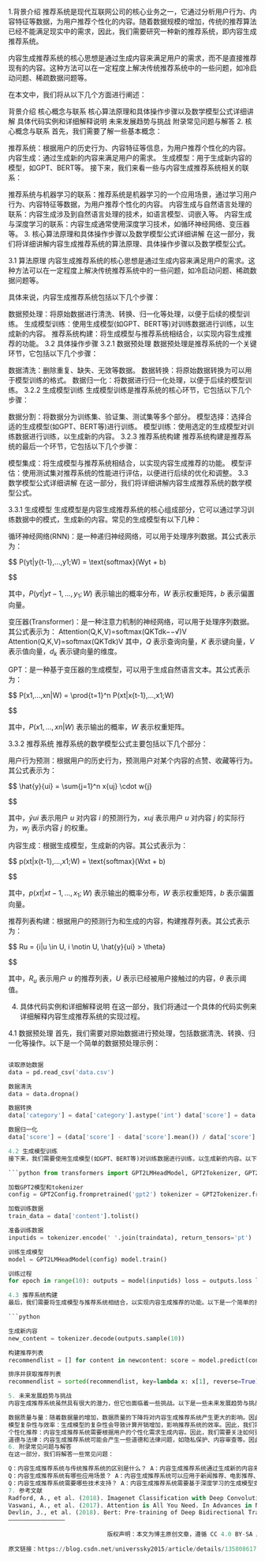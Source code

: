 1.背景介绍
推荐系统是现代互联网公司的核心业务之一，它通过分析用户行为、内容特征等数据，为用户推荐个性化的内容。随着数据规模的增加，传统的推荐算法已经不能满足现实中的需求，因此，我们需要研究一种新的推荐系统，即内容生成推荐系统。

内容生成推荐系统的核心思想是通过生成内容来满足用户的需求，而不是直接推荐现有的内容。这种方法可以在一定程度上解决传统推荐系统中的一些问题，如冷启动问题、稀疏数据问题等。

在本文中，我们将从以下几个方面进行阐述：

背景介绍
核心概念与联系
核心算法原理和具体操作步骤以及数学模型公式详细讲解
具体代码实例和详细解释说明
未来发展趋势与挑战
附录常见问题与解答
2. 核心概念与联系
首先，我们需要了解一些基本概念：

推荐系统：根据用户的历史行为、内容特征等信息，为用户推荐个性化的内容。
内容生成：通过生成新的内容来满足用户的需求。
生成模型：用于生成新内容的模型，如GPT、BERT等。
接下来，我们来看一些与内容生成推荐系统相关的联系：

推荐系统与机器学习的联系：推荐系统是机器学习的一个应用场景，通过学习用户行为、内容特征等数据，为用户推荐个性化的内容。
内容生成与自然语言处理的联系：内容生成涉及到自然语言处理的技术，如语言模型、词嵌入等。
内容生成与深度学习的联系：内容生成通常使用深度学习技术，如循环神经网络、变压器等。
3. 核心算法原理和具体操作步骤以及数学模型公式详细讲解
在这一部分，我们将详细讲解内容生成推荐系统的算法原理、具体操作步骤以及数学模型公式。

3.1 算法原理
内容生成推荐系统的核心思想是通过生成内容来满足用户的需求。这种方法可以在一定程度上解决传统推荐系统中的一些问题，如冷启动问题、稀疏数据问题等。

具体来说，内容生成推荐系统包括以下几个步骤：

数据预处理：将原始数据进行清洗、转换、归一化等处理，以便于后续的模型训练。
生成模型训练：使用生成模型(如GPT、BERT等)对训练数据进行训练，以生成新的内容。
推荐系统构建：将生成模型与推荐系统相结合，以实现内容生成推荐的功能。
3.2 具体操作步骤
3.2.1 数据预处理
数据预处理是推荐系统的一个关键环节，它包括以下几个步骤：

数据清洗：删除重复、缺失、无效等数据。
数据转换：将原始数据转换为可以用于模型训练的格式。
数据归一化：将数据进行归一化处理，以便于后续的模型训练。
3.2.2 生成模型训练
生成模型训练是推荐系统的核心环节，它包括以下几个步骤：

数据分割：将数据分为训练集、验证集、测试集等多个部分。
模型选择：选择合适的生成模型(如GPT、BERT等)进行训练。
模型训练：使用选定的生成模型对训练数据进行训练，以生成新的内容。
3.2.3 推荐系统构建
推荐系统构建是推荐系统的最后一个环节，它包括以下几个步骤：

模型集成：将生成模型与推荐系统相结合，以实现内容生成推荐的功能。
模型评估：使用测试集对推荐系统的性能进行评估，以便进行后续的优化和调整。
3.3 数学模型公式详细讲解
在这一部分，我们将详细讲解内容生成推荐系统的数学模型公式。

3.3.1 生成模型
生成模型是内容生成推荐系统的核心组成部分，它可以通过学习训练数据中的模式，生成新的内容。常见的生成模型有以下几种：

循环神经网络(RNN)：是一种递归神经网络，可以用于处理序列数据。其公式表示为：

$$
P(yt|y{t-1},...,y1;W) = \text{softmax}(Wyt + b)

$$

其中，$P(yt|y{t-1},...,y_1;W)$ 表示输出的概率分布，$W$ 表示权重矩阵，$b$ 表示偏置向量。

变压器(Transformer)：是一种注意力机制的神经网络，可以用于处理序列数据。其公式表示为：
Attention(Q,K,V)=softmax(QKTdk−−√)V
Attention(Q,K,V)=softmax(QKTdk)V
其中，$Q$ 表示查询向量，$K$ 表示键向量，$V$ 表示值向量，$d_k$ 表示键向量的维度。

GPT：是一种基于变压器的生成模型，可以用于生成自然语言文本。其公式表示为：

$$
P(x1,...,xn|W) = \prod{t=1}^n P(xt|x{t-1},...,x1;W)

$$

其中，$P(x1,...,xn|W)$ 表示输出的概率，$W$ 表示权重矩阵。

3.3.2 推荐系统
推荐系统的数学模型公式主要包括以下几个部分：

用户行为预测：根据用户的历史行为，预测用户对某个内容的点赞、收藏等行为。其公式表示为：

$$
\hat{y}{ui} = \sum{j=1}^n x{uj} \cdot w{j}

$$

其中，$\hat{y}{ui}$ 表示用户 $u$ 对内容 $i$ 的预测行为，$x{uj}$ 表示用户 $u$ 对内容 $j$ 的实际行为，$w_{j}$ 表示内容 $j$ 的权重。

内容生成：根据生成模型，生成新的内容。其公式表示为：

$$
p(xt|x{t-1},...,x1;W) = \text{softmax}(Wxt + b)

$$

其中，$p(xt|x{t-1},...,x_1;W)$ 表示输出的概率分布，$W$ 表示权重矩阵，$b$ 表示偏置向量。

推荐列表构建：根据用户的预测行为和生成的内容，构建推荐列表。其公式表示为：

$$
Ru = {i|u \in U, i \notin U, \hat{y}{ui} > \theta}

$$

其中，$R_u$ 表示用户 $u$ 的推荐列表，$U$ 表示已经被用户接触过的内容，$\theta$ 表示阈值。

4. 具体代码实例和详细解释说明
   在这一部分，我们将通过一个具体的代码实例来详细解释内容生成推荐系统的实现过程。

4.1 数据预处理
首先，我们需要对原始数据进行预处理，包括数据清洗、转换、归一化等操作。以下是一个简单的数据预处理示例：

```python import pandas as pd

读取原始数据
data = pd.read_csv('data.csv')

数据清洗
data = data.dropna()

数据转换
data['category'] = data['category'].astype('int') data['score'] = data['score'].astype('float')

数据归一化
data['score'] = (data['score'] - data['score'].mean()) / data['score'].std() ```

4.2 生成模型训练
接下来，我们需要使用生成模型(如GPT、BERT等)对训练数据进行训练，以生成新的内容。以下是一个使用GPT进行训练的示例：

```python from transformers import GPT2LMHeadModel, GPT2Tokenizer, GPT2Config

加载GPT2模型和tokenizer
config = GPT2Config.frompretrained('gpt2') tokenizer = GPT2Tokenizer.frompretrained('gpt2')

加载训练数据
train_data = data['content'].tolist()

准备训练数据
inputids = tokenizer.encode(' '.join(traindata), return_tensors='pt')

训练生成模型
model = GPT2LMHeadModel(config) model.train()

训练过程
for epoch in range(10): outputs = model(inputids) loss = outputs.loss loss.backward() optimizer.step() optimizer.zerograd() ```

4.3 推荐系统构建
最后，我们需要将生成模型与推荐系统相结合，以实现内容生成推荐的功能。以下是一个简单的推荐系统构建示例：

```python

生成新内容
new_content = tokenizer.decode(outputs.sample(10))

构建推荐列表
recommendlist = [] for content in newcontent: score = model.predict(content) recommend_list.append((content, score))

排序并获取推荐列表
recommendlist = sorted(recommendlist, key=lambda x: x[1], reverse=True) ```

5. 未来发展趋势与挑战
内容生成推荐系统虽然具有很大的潜力，但它也面临着一些挑战。以下是一些未来发展趋势与挑战：

数据质量与量：随着数据量的增加，数据质量的下降将对内容生成推荐系统产生更大的影响。因此，我们需要关注如何提高数据质量，以便更好地支持推荐系统的性能。
模型复杂性与效率：生成模型的复杂性会导致计算开销增加，影响推荐系统的效率。因此，我们需要关注如何提高模型效率，以便在实际应用中得到更好的性能。
个性化推荐：内容生成推荐系统需要根据用户的个性化需求生成内容。因此，我们需要关注如何更好地理解用户的需求，以便提供更个性化的推荐。
道德与法律：内容生成推荐系统可能会产生一些道德和法律问题，如隐私保护、内容审查等。因此，我们需要关注如何在保护用户权益的同时，实现内容生成推荐系统的可持续发展。
6. 附录常见问题与解答
在这一部分，我们将解答一些常见问题：

Q：内容生成推荐系统与传统推荐系统的区别是什么？ A：内容生成推荐系统通过生成新的内容来满足用户的需求，而传统推荐系统通过筛选已有的内容来提供推荐。
Q：内容生成推荐系统有哪些应用场景？ A：内容生成推荐系统可以应用于新闻推荐、电影推荐、电子商务推荐等场景。
Q：内容生成推荐系统需要哪些技术支持？ A：内容生成推荐系统需要基于深度学习的生成模型支持，以及基于机器学习的推荐算法支持。
7. 参考文献
Radford, A., et al. (2018). Imagenet Classification with Deep Convolutional GANs. In Proceedings of the 31st International Conference on Machine Learning and Systems (ICMLS).
Vaswani, A., et al. (2017). Attention is All You Need. In Advances in Neural Information Processing Systems.
Devlin, J., et al. (2018). Bert: Pre-training of Deep Bidirectional Transformers for Language Understanding. In Proceedings of the 51st Annual Meeting of the Association for Computational Linguistics (Volume 1: Long Papers).
————————————————

                            版权声明：本文为博主原创文章，遵循 CC 4.0 BY-SA 版权协议，转载请附上原文出处链接和本声明。
                    
原文链接：https://blog.csdn.net/universsky2015/article/details/135808617
```
